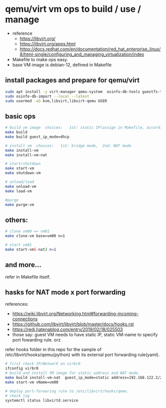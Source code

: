 # qemu/virt vm ops to build / use / manage

- reference
   - https://libvirt.org/
   - https://libvirt.org/apps.html
   - https://docs.redhat.com/en/documentation/red_hat_enterprise_linux/8/html-single/configuring_and_managing_virtualization/index
- Makefile to make ops easy.
- base VM image is debian-12, defined in Makefile

## install packages and prepare for qemu/virt

```bash
sudo apt install -y virt-manager qemu-system  osinfo-db-tools guestfs-tools bridge-utils
sudo osinfo-db-import --local --latest
sudo usermod -aG kvm,libvirt,libvirt-qemu USER
```

## basic ops

```bash
# build vm image  choices:   1st: static IP(assign in Makefile, according nic), or 2nd: dhcp
make build
make build guest_ip_mode=dhcp

# install vm  choices:   1st: bridge mode,  2nd: NAT mode
make install-vm
make install-vm-nat

# start/shutdown
make start-vm
make shutdown-vm

# unload/load
make unload-vm
make load-vm

#purge
make purge-vm
```

## others:

```bash
# clone vm00 => vm01
make clone-vm base=vm00 n=1

# start vm01
make start-vm(-nat) n=1
```

## and more...

refer in Makefile itself.

## hasks for NAT mode x port forwarding

references:
- https://wiki.libvirt.org/Networking.html#forwarding-incoming-connections
- https://github.com/libvirt/libvirt/blob/master/docs/hooks.rst
- https://redj.hatenablog.com/entry/2019/02/18/025503
- those say: guest VM needs to have static IP, static VM-name to specify port fowarding rule. orz

refer hooks folder in this repo for the sample of /etc/libvirt/hooks/qemu(python) with its external port forwarding rule(yaml).

```bash
# first check IP/Network on virbr0
ifconfig virbr0
# build and install VM image for static address and NAT mode.
make build install-vm-nat  guest_ip_mode=static address=192.168.122.2/24 gateway=192.168.122.1 nameservers=192.168.122.1 mac=08:00:27:00:00:00 vName=vm00
make start-vm vName=vm00

# deploy port-forwaring rule to /etc/libvirt/hooks/qemu.
# check log
systemctl status libvirtd.service
```

